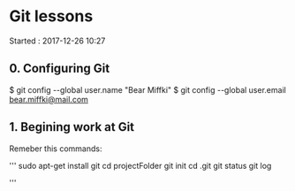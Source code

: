 # Git lessons
Started : 2017-12-26 10:27

## 0. Configuring Git

$ git config --global user.name "Bear Miffki"
$ git config --global user.email bear.miffki@mail.com

## 1. Begining work at Git
Remeber this commands:

'''
sudo apt-get install git
cd projectFolder
git init
cd .git
git status
git log

'''